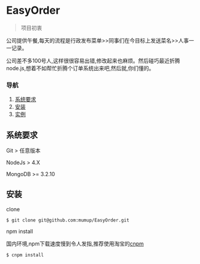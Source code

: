 # EasyOrder
> 项目初衷

公司提供午餐,每天的流程是行政发布菜单>>同事们在今目标上发送菜名>>人事一一记录。

公司差不多100号人,这样很很容易出错,修改起来也麻烦。然后碰巧最近折腾node.js,想着不如帮忙折腾个订单系统出来吧,然后就,你们懂的。

### 导航

1. [系统要求](#A1)
2. [安装](#A2)
3. [实例](#A3)



<a name="A1"></a>

## 系统要求

Git             > 任意版本

NodeJs      > 4.X

MongoDB >= 3.2.10



<a name="A2"></a>

## 安装

clone

```
$ git clone git@github.com:mumup/EasyOrder.git
```

npm install

国内环境,npm下载速度慢到令人发指,推荐使用淘宝的[cnpm](http://npm.taobao.org//)

```
$ cnpm install
```

